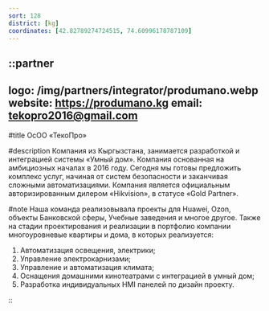```yaml
---
sort: 128
district: [kg]
coordinates: [42.82789274724515, 74.60996178787109]
---
```


::partner
---
logo: /img/partners/integrator/produmano.webp
website: https://produmano.kg
email: tekopro2016@gmail.com
---

#title
ОсОО «ТекоПро»

#description
Компания из Кыргызстана, занимается разработкой и интеграцией системы «Умный дом».
Компания основанная на амбициозных началах в 2016 году.
Сегодня мы готовы предложить комплекс услуг, начиная от систем безопасности и заканчивая сложными автоматизациями. Компания является официальным авторизированным дилером «Hikvision», в статусе «Gold Partner».

#note
Наша команда реализовывала проекты для Huawei, Ozon, объекты Банковской сферы, Учебные заведения и многое другое.
Также на стадии проектирования и реализации в портфолио компании многоуровневые квартиры и дома, в которых реализуется:
1. Автоматизация освещения, электрики;
2. Управление электрокарнизами;
3. Управление и автоматизация климата;
4. Оснащения домашними кинотеатрами с интеграцией в умный дом;
5. Разработка индивидуальных HMI панелей по дизайн проекту.

::